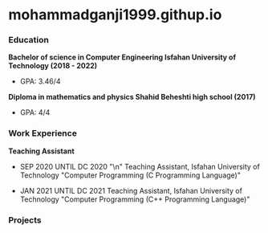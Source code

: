 # mohammadganji1999.githup.io

### Education
**Bachelor of science in Computer Engineering Isfahan University of Technology (2018 - 2022)**
- GPA: 3.46/4

**Diploma in mathematics and physics Shahid Beheshti high school (2017)**
- GPA: 4/4

### Work Experience 
**Teaching Assistant** 	
- SEP 2020 UNTIL DC 2020
"\n"
Teaching Assistant, Isfahan University of Technology "Computer Programming (C Programming Language)"

- JAN 2021 UNTIL DC 2021
Teaching Assistant, Isfahan University of Technology "Computer Programming (C++ Programming Language)"

  
### Projects
